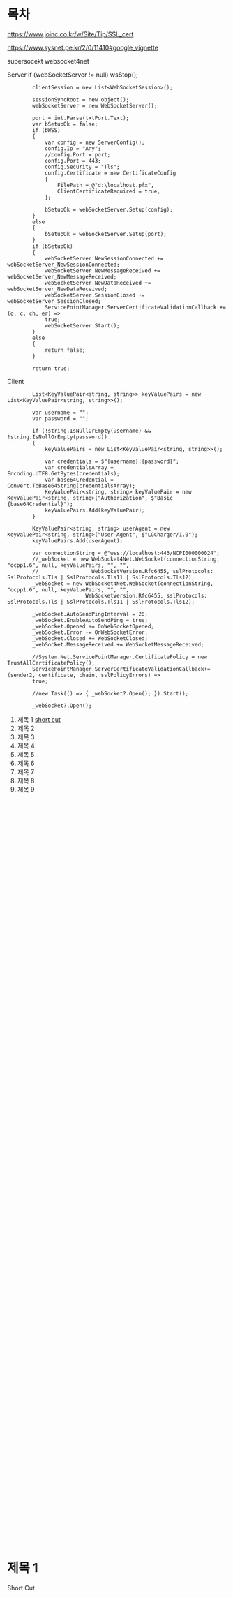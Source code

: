 # 목차

https://www.joinc.co.kr/w/Site/Tip/SSL_cert

https://www.sysnet.pe.kr/2/0/11410#google_vignette

supersocekt
websocket4net

Server
            if (webSocketServer != null) wsStop();

            clientSession = new List<WebSocketSession>();

            sessionSyncRoot = new object();
            webSocketServer = new WebSocketServer();

            port = int.Parse(txtPort.Text);
            var bSetupOk = false;
            if (bWSS)
            {
                var config = new ServerConfig();
                config.Ip = "Any";
                //config.Port = port;
                config.Port = 443;
                config.Security = "Tls";
                config.Certificate = new CertificateConfig
                {
                    FilePath = @"d:\localhost.pfx",
                    ClientCertificateRequired = true,
                };

                bSetupOk = webSocketServer.Setup(config);
            }
            else
            {
                bSetupOk = webSocketServer.Setup(port);
            }
            if (bSetupOk)
            {
                webSocketServer.NewSessionConnected += webSocketServer_NewSessionConnected;
                webSocketServer.NewMessageReceived += webSocketServer_NewMessageReceived;
                webSocketServer.NewDataReceived += webSocketServer_NewDataReceived;
                webSocketServer.SessionClosed += webSocketServer_SessionClosed;
                ServicePointManager.ServerCertificateValidationCallback += (o, c, ch, er) => 
                true;
                webSocketServer.Start();
            }
            else
            {
                return false;
            }

            return true;

Client

            List<KeyValuePair<string, string>> keyValuePairs = new List<KeyValuePair<string, string>>();

            var username = "";
            var password = "";

            if (!string.IsNullOrEmpty(username) && !string.IsNullOrEmpty(password))
            {
                keyValuePairs = new List<KeyValuePair<string, string>>();

                var credentials = $"{username}:{password}";
                var credentialsArray = Encoding.UTF8.GetBytes(credentials);
                var base64Credential = Convert.ToBase64String(credentialsArray);
                KeyValuePair<string, string> keyValuePair = new KeyValuePair<string, string>("Authorization", $"Basic {base64Credential}");
                keyValuePairs.Add(keyValuePair);
            }

            KeyValuePair<string, string> userAgent = new KeyValuePair<string, string>("User-Agent", $"LGCharger/1.0");
            keyValuePairs.Add(userAgent);

            var connectionString = @"wss://localhost:443/NCPI000000024";
            //_webSocket = new WebSocket4Net.WebSocket(connectionString, "ocpp1.6", null, keyValuePairs, "", "",
            //                 WebSocketVersion.Rfc6455, sslProtocols: SslProtocols.Tls | SslProtocols.Tls11 | SslProtocols.Tls12);
            _webSocket = new WebSocket4Net.WebSocket(connectionString, "ocpp1.6", null, keyValuePairs, "", "",
                             WebSocketVersion.Rfc6455, sslProtocols: SslProtocols.Tls | SslProtocols.Tls11 | SslProtocols.Tls12);

            _webSocket.AutoSendPingInterval = 20;
            _webSocket.EnableAutoSendPing = true;
            _webSocket.Opened += OnWebSocketOpened;
            _webSocket.Error += OnWebSocketError;
            _webSocket.Closed += WebSocketClosed;
            _webSocket.MessageReceived += WebSocketMessageReceived;

            //System.Net.ServicePointManager.CertificatePolicy = new TrustAllCertificatePolicy();
            ServicePointManager.ServerCertificateValidationCallback+=(sender2, certificate, chain, sslPolicyErrors) => 
            true;

            //new Task(() => { _webSocket?.Open(); }).Start();

            _webSocket?.Open();



1. 제목 1 [short cut](#short-cut)
2. 제목 2
3. 제목 3
4. 제목 4
5. 제목 5
6. 제목 6
7. 제목 7
8. 제목 8
9. 제목 9

<br/><br/><br/><br/><br/><br/><br/><br/><br/><br/>
<br/><br/><br/><br/><br/><br/><br/><br/><br/><br/>
<br/><br/><br/><br/><br/><br/><br/><br/><br/><br/>
<br/><br/><br/><br/><br/><br/><br/><br/><br/><br/>
<br/><br/><br/><br/><br/><br/><br/><br/><br/><br/>
<br/><br/><br/><br/><br/><br/><br/><br/><br/><br/>
<br/><br/><br/><br/><br/><br/><br/><br/><br/><br/>
<br/><br/><br/><br/><br/><br/><br/><br/><br/><br/>
<br/><br/><br/><br/><br/><br/><br/><br/><br/><br/>
<br/><br/><br/><br/><br/><br/><br/><br/><br/><br/>

# 제목 1

Short Cut

<br/>